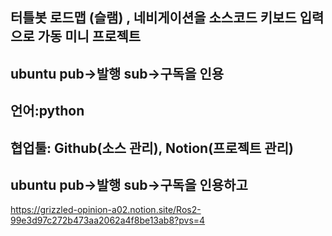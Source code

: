 ## 터틀봇 로드맵 (슬램) , 네비게이션을 소스코드 키보드 입력으로 가동 미니 프로젝트
## ubuntu pub->발행 sub->구독을 인용
## 언어:python
## 협업툴: Github(소스 관리), Notion(프로젝트 관리)
## ubuntu pub->발행 sub->구독을 인용하고 
https://grizzled-opinion-a02.notion.site/Ros2-99e3d97c272b473aa2062a4f8be13ab8?pvs=4
